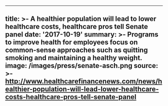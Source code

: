 ---
title: >-
  A healthier population will lead to lower healthcare costs, healthcare pros
  tell Senate panel
date: '2017-10-19'
summary: >-
  Programs to improve health for employees focus on common-sense approaches such
  as quitting smoking and maintaining a healthy weight.
image: /images/press/senate-asch.png
source: >-
  http://www.healthcarefinancenews.com/news/healthier-population-will-lead-lower-healthcare-costs-healthcare-pros-tell-senate-panel
----

